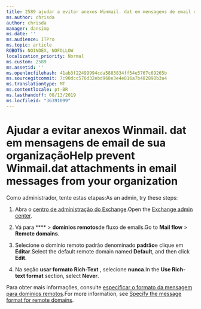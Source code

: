 ```yaml
---
title: 2589 ajudar a evitar anexos Winmail. dat em mensagens de email de sua organização
ms.author: chrisda
author: chrisda
manager: dansimp
ms.date: ''
ms.audience: ITPro
ms.topic: article
ROBOTS: NOINDEX, NOFOLLOW
localization_priority: Normal
ms.custom: 2589
ms.assetid: ''
ms.openlocfilehash: 41ab3f22499994cda5883834ff54e5767c69265b
ms.sourcegitcommit: 7c90dcc570d32ebd968e3e4e816a7b482890b3a4
ms.translationtype: MT
ms.contentlocale: pt-BR
ms.lasthandoff: 08/13/2019
ms.locfileid: "36391099"
---
```

# <a name="help-prevent-winmaildat-attachments-in-email-messages-from-your-organization"></a><span data-ttu-id="abc58-102">Ajudar a evitar anexos Winmail. dat em mensagens de email de sua organização</span><span class="sxs-lookup"><span data-stu-id="abc58-102">Help prevent Winmail.dat attachments in email messages from your organization</span></span>

<span data-ttu-id="abc58-103">Como administrador, tente estas etapas:</span><span class="sxs-lookup"><span data-stu-id="abc58-103">As an admin, try these steps:</span></span>

1. <span data-ttu-id="abc58-104">Abra o [centro de administração do Exchange](https://outlook.office365.com/ecp/).</span><span class="sxs-lookup"><span data-stu-id="abc58-104">Open the [Exchange admin center](https://outlook.office365.com/ecp/).</span></span>

2. <span data-ttu-id="abc58-105">Vá para \*\*\*\* > **domínios remotos**de fluxo de emails.</span><span class="sxs-lookup"><span data-stu-id="abc58-105">Go to **Mail flow** > **Remote domains**.</span></span>

3. <span data-ttu-id="abc58-106">Selecione o domínio remoto padrão denominado **padrão**e clique em **Editar**.</span><span class="sxs-lookup"><span data-stu-id="abc58-106">Select the default remote domain named **Default**, and then click **Edit**.</span></span>

4. <span data-ttu-id="abc58-107">Na seção **usar formato Rich-Text** , selecione **nunca**.</span><span class="sxs-lookup"><span data-stu-id="abc58-107">In the **Use Rich-text format** section, select **Never**.</span></span>

<span data-ttu-id="abc58-108">Para obter mais informações, consulte [especificar o formato da mensagem para domínios remotos](https://docs.microsoft.com/Exchange/mail-flow-best-practices/remote-domains/remote-domains#specifying-message-format).</span><span class="sxs-lookup"><span data-stu-id="abc58-108">For more information, see [Specify the message format for remote domains](https://docs.microsoft.com/Exchange/mail-flow-best-practices/remote-domains/remote-domains#specifying-message-format).</span></span>
